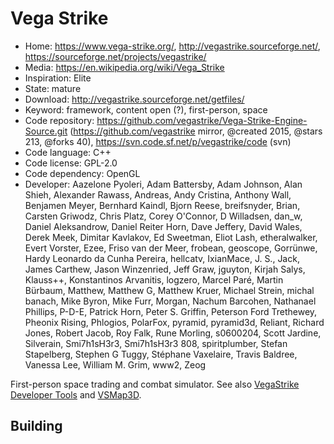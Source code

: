 # Vega Strike

- Home: https://www.vega-strike.org/, http://vegastrike.sourceforge.net/, https://sourceforge.net/projects/vegastrike/
- Media: https://en.wikipedia.org/wiki/Vega_Strike
- Inspiration: Elite
- State: mature
- Download: http://vegastrike.sourceforge.net/getfiles/
- Keyword: framework, content open (?), first-person, space
- Code repository: https://github.com/vegastrike/Vega-Strike-Engine-Source.git (https://github.com/vegastrike mirror, @created 2015, @stars 213, @forks 40), https://svn.code.sf.net/p/vegastrike/code (svn)
- Code language: C++
- Code license: GPL-2.0
- Code dependency: OpenGL
- Developer: Aazelone Pyoleri, Adam Battersby, Adam Johnson, Alan Shieh, Alexander Rawass, Andreas, Andy Cristina, Anthony Wall, Benjamen Meyer, Bernhard Kaindl, Bjorn Reese, breifsnyder, Brian, Carsten Griwodz, Chris Platz, Corey O'Connor, D Willadsen, dan_w, Daniel Aleksandrow, Daniel Reiter Horn, Dave Jeffery, David Wales, Derek Meek, Dimitar Kavlakov, Ed Sweetman, Eliot Lash, etheralwalker, Evert Vorster, Ezee, Friso van der Meer, frobean, geoscope, Gorrünwe, Hardy Leonardo da Cunha Pereira, hellcatv, IxianMace, J. S., Jack, James Carthew, Jason Winzenried, Jeff Graw, jguyton, Kirjah Salys, Klauss++, Konstantinos Arvanitis, logzero, Marcel Paré, Martin Bürbaum, Matthew, Matthew G, Matthew Kruer, Michael Strein, michal banach, Mike Byron, Mike Furr, Morgan, Nachum Barcohen, Nathanael Phillips, P-D-E, Patrick Horn, Peter S. Griffin, Peterson Ford Trethewey, Pheonix Rising, Phlogios, PolarFox, pyramid, pyramid3d, Reliant, Richard Jones, Robert Jacob, Roy Falk, Rune Morling, s0600204, Scott Jardine, Silverain, Smi7h1sH3r3, Smi7h1sH3r3 808, spiritplumber, Stefan Stapelberg, Stephen G Tuggy, Stéphane Vaxelaire, Travis Baldree, Vanessa Lee, William M. Grim, www2, Zeog

First-person space trading and combat simulator.
See also [VegaStrike Developer Tools](https://sourceforge.net/projects/ppueditor/?source=directory)
and [VSMap3D](https://sourceforge.net/projects/vsmap3d/?source=directory).

## Building
